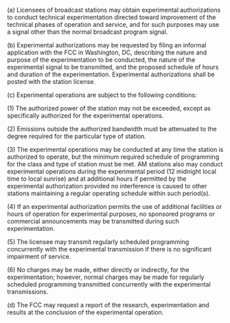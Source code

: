 (a) Licensees of broadcast stations may obtain experimental authorizations to conduct technical experimentation directed toward improvement of the technical phases of operation and service, and for such purposes may use a signal other than the normal broadcast program signal.

(b) Experimental authorizations may be requested by filing an informal application with the FCC in Washington, DC, describing the nature and purpose of the experimentation to be conducted, the nature of the experimental signal to be transmitted, and the proposed schedule of hours and duration of the experimentation. Experimental authorizations shall be posted with the station license.

(c) Experimental operations are subject to the following conditions:

(1) The authorized power of the station may not be exceeded, except as specifically authorized for the experimental operations.

(2) Emissions outside the authorized bandwidth must be attenuated to the degree required for the particular type of station.

(3) The experimental operations may be conducted at any time the station is authorized to operate, but the minimum required schedule of programming for the class and type of station must be met. AM stations also may conduct experimental operations during the experimental period (12 midnight local time to local sunrise) and at additional hours if permitted by the experimental authorization provided no interference is caused to other stations maintaining a regular operating schedule within such period(s).

(4) If an experimental authorization permits the use of additional facilities or hours of operation for experimental purposes, no sponsored programs or commercial announcements may be transmitted during such experimentation.

(5) The licensee may transmit regularly scheduled programming concurrently with the experimental transmission if there is no significant impairment of service.

(6) No charges may be made, either directly or indirectly, for the experimentation; however, normal charges may be made for regularly scheduled programming transmitted concurrently with the experimental transmissions.

(d) The FCC may request a report of the research, experimentation and results at the conclusion of the experimental operation.

